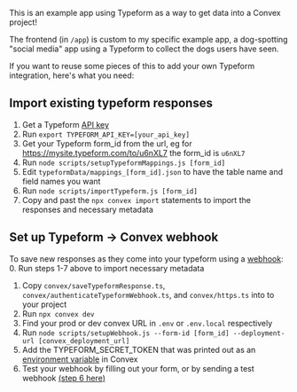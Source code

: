 This is an example app using Typeform as a way to get data into a Convex project!

The frontend (in `/app`) is custom to my specific example app, a dog-spotting "social media" app 
using a Typeform to collect the dogs users have seen.

If you want to reuse some pieces of this to add your own Typeform integration, here's what you need:

## Import existing typeform responses

1. Get a Typeform [API key](https://www.typeform.com/developers/get-started/personal-access-token/)
2. Run `export TYPEFORM_API_KEY=[your_api_key]`
3. Get your Typeform form_id from the url, eg for https://mysite.typeform.com/to/u6nXL7 the form_id is `u6nXL7`
4. Run `node scripts/setupTypeformMappings.js [form_id]`
5. Edit `typeformData/mappings_[form_id].json` to have the table name and field names you want
6. Run `node scripts/importTypeform.js [form_id]`
7. Copy and past the `npx convex import` statements to import the responses and necessary metadata

## Set up Typeform -> Convex webhook

To save new responses as they come into your typeform using a [webhook](https://www.typeform.com/help/a/webhooks-360029573471/):
0. Run steps 1-7 above to import necessary metadata
1. Copy `convex/saveTypeformResponse.ts`, `convex/authenticateTypeformWebhook.ts`, and `convex/https.ts` into to your project 
2. Run `npx convex dev`
3. Find your prod or dev convex URL in `.env` or `.env.local` respectively
4. Run `node scripts/setupWebhook.js --form-id [form_id] --deployment-url [convex_deployment_url]`
5. Add the TYPEFORM_SECRET_TOKEN that was printed out as an [environment variable](https://docs.convex.dev/production/environment-variables) in Convex
6. Test your webhook by filling out your form, or by sending a test webhook [(step 6 here)](https://www.typeform.com/help/a/webhooks-360029573471/)







